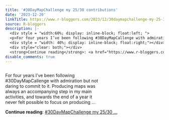 ```yaml
---
title: '#30DayMapChallenge my 25/30 contributions'
date: '2023-12-20'
linkTitle: https://www.r-bloggers.com/2023/12/30daymapchallenge-my-25-30-contributions/
source: R-bloggers
description: |-
  <div style = "width:60%; display: inline-block; float:left; ">
  <p>For four years I’ve been following #30DayMapCallenge with admiration but not daring to commit to it. Producing maps was always an accompanying step in my main activities, and towards the end of a year it never felt possible to focus on producing ...</p></div>
  <div style = "width: 40%; display: inline-block; float:right;"></div>
  <div style="clear: both;"></div>
  <strong>Continue reading</strong>: <a href="https://www.r-bloggers.com/2023/12/30daymapchallenge-my-25-30-contributions/">#30DayMapChallenge my 25/30 ...
disable_comments: true
---
```

<div style = "width:60%; display: inline-block; float:left; ">
<p>For four years I’ve been following #30DayMapCallenge with admiration but not daring to commit to it. Producing maps was always an accompanying step in my main activities, and towards the end of a year it never felt possible to focus on producing ...</p></div>
<div style = "width: 40%; display: inline-block; float:right;"></div>
<div style="clear: both;"></div>
<strong>Continue reading</strong>: <a href="https://www.r-bloggers.com/2023/12/30daymapchallenge-my-25-30-contributions/">#30DayMapChallenge my 25/30 ...